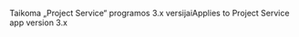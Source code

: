 <span data-ttu-id="31693-101">Taikoma „Project Service“ programos 3.x versijai</span><span class="sxs-lookup"><span data-stu-id="31693-101">Applies to Project Service app version 3.x</span></span>
